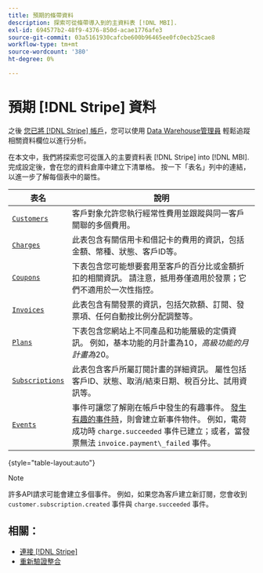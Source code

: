 ```yaml
---
title: 預期的條帶資料
description: 探索可從條帶導入到的主資料表 [!DNL MBI].
exl-id: 694577b2-48f9-4376-850d-acae1776afe3
source-git-commit: 03a5161930cafcbe600b96465ee0fc0ecb25cae8
workflow-type: tm+mt
source-wordcount: '380'
ht-degree: 0%

---
```


# 預期 [!DNL Stripe] 資料

之後 [您已將 [!DNL Stripe] 帳戶](../integrations/stripe.md)，您可以使用 [Data Warehouse管理員](../../../data-analyst/data-warehouse-mgr/tour-dwm.md) 輕鬆追蹤相關資料欄位以進行分析。

在本文中，我們將探索您可從匯入的主要資料表 [!DNL Stripe] into [!DNL MBI]. 完成設定後，會在您的資料倉庫中建立下清單格。 按一下「表名」列中的連結，以進一步了解每個表中的屬性。

| **表名** | **說明** |
|-----|-----|
| [`Customers`](https://stripe.com/docs/api/curl#customer_object) | 客戶對象允許您執行經常性費用並跟蹤與同一客戶關聯的多個費用。 |
| [`Charges`](https://stripe.com/docs/api/curl#charge_object) | 此表包含有關信用卡和借記卡的費用的資訊，包括金額、幣種、狀態、客戶ID等。 |
| [`Coupons`](https://stripe.com/docs/api/curl#coupon_object) | 下表包含您可能想要套用至客戶的百分比或金額折扣的相關資訊。 請注意，抵用券僅適用於發票；它們不適用於一次性指控。 |
| [`Invoices`](https://stripe.com/docs/api/curl#invoice_object) | 此表包含有關發票的資訊，包括欠款額、訂閱、發票項、任何自動按比例分配調整等。 |
| [`Plans`](https://stripe.com/docs/api/curl#plan_object) | 下表包含您網站上不同產品和功能層級的定價資訊。 例如，基本功能的月計畫為$10，高級功能的月計畫為$20。 |
| [`Subscriptions`](https://stripe.com/docs/api/curl#subscription_object) | 此表包含客戶所屬訂閱計畫的詳細資訊。 屬性包括客戶ID、狀態、取消/結束日期、稅百分比、試用資訊等。 |
| [`Events`](https://stripe.com/docs/api/curl#event_object) | 事件可讓您了解剛在帳戶中發生的有趣事件。 [發生有趣的事件時](https://stripe.com/docs/api/curl#event_types)，則會建立新事件物件。 例如，電荷成功時 `charge.succeeded` 事件已建立；或者，當發票無法 `invoice.payment\_failed` 事件。 |

{style=&quot;table-layout:auto&quot;}

>[!NOTE]
>
>許多API請求可能會建立多個事件。 例如，如果您為客戶建立新訂閱，您會收到 `customer.subscription.created` 事件與  `charge.succeeded` 事件。

## 相關：

* [連接 [!DNL Stripe]](../integrations/stripe.md)
* [重新驗證整合](https://support.magento.com/hc/en-us/articles/360016733151)
